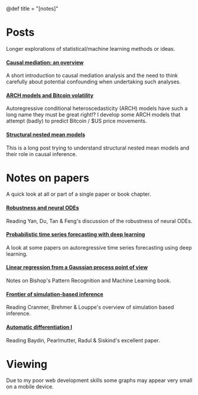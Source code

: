 
@def title = "[notes]"

# Posts

Longer explorations of statistical/machine learning methods or ideas.

#### [Causal mediation: an overview](/causal-mediation)

A short introduction to causal mediation analysis and the need to think carefully about potential confounding when undertaking such analyses.

#### [ARCH models and Bitcoin volatility](/bitcoin-volatility)

Autoregressive conditional heteroscedasticity (ARCH) models have such a long name they must be great right!? I develop some ARCH models that attempt (badly) to predict Bitcoin / \$US price movements.   

#### [Structural nested mean models](/structural-nested-mean-models)

This is a long post trying to understand structural nested mean models and their role in causal inference. 

# Notes on papers

A quick look at all or part of a single paper or book chapter.

#### [Robustness and neural ODEs](/robustness-neural-odes)

Reading Yan, Du, Tan & Feng's discussion of the robustness of neural ODEs.

#### [Probabilistic time series forecasting with deep learning](/dl-ar)

A look at some papers on autoregressive time series forecasting using deep learning.

#### [Linear regression from a Gaussian process point of view](/gp-linear)

Notes on Bishop's Pattern Recognition and Machine Learning book.

#### [Frontier of simulation-based inference](/simulation-based-inference)

Reading Cranmer, Brehmer & Louppe's overview of simulation based inference.

#### [Automatic differentiation I](/autodiff-forward)

Reading Baydin, Pearlmutter, Radul & Siskind's excellent paper.

# Viewing 

Due to my poor web development skills some graphs may appear very small on a mobile device.